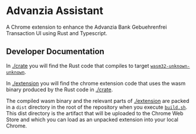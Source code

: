 # Advanzia Assistant

A Chrome extension to enhance the Advanzia Bank Gebuehrenfrei Transaction UI using Rust and Typescript.

## Developer Documentation

In [./crate][0] you will find the Rust code that compiles to target [`wasm32-unknown-unknown`][1].

In [./extension][2] you will find the chrome extension code that uses the wasm binary produced by the Rust code in [./crate][0].

The compiled wasm binary and the relevant parts of [./extension][2] are packed in a `dist` directory in the root of the repository when you execute [`build.sh`][3]. This dist directory is the artifact that will be uploaded to the Chrome Web Store and which you can load as an unpacked extension into your local Chrome.

[0]: <./crate>
[1]: <https://www.hellorust.com/setup/wasm-target/>
[2]: <./extension>
[3]: <./build.sh>
